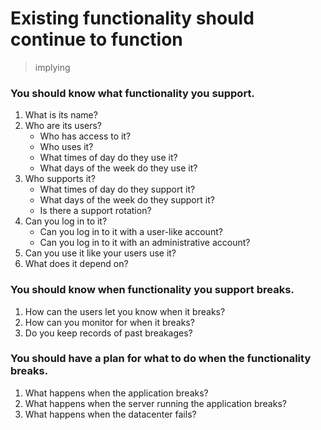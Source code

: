 # Existing functionality should continue to function

> implying

### You should know what functionality you support.
1. What is its name?
2. Who are its users?
   - Who has access to it?
   - Who uses it?
   - What times of day do they use it? 
   - What days of the week do they use it? 
3. Who supports it?
   - What times of day do they support it?
   - What days of the week do they support it? 
   - Is there a support rotation? 
4. Can you log in to it? 
   - Can you log in to it with a user-like account?
   - Can you log in to it with an administrative account? 
5. Can you use it like your users use it? 
6. What does it depend on? 

### You should know when functionality you support breaks. 
1. How can the users let you know when it breaks?
2. How can you monitor for when it breaks?
3. Do you keep records of past breakages? 

### You should have a plan for what to do when the functionality breaks. 
1. What happens when the application breaks?
2. What happens when the server running the application breaks?
3. What happens when the datacenter fails?
